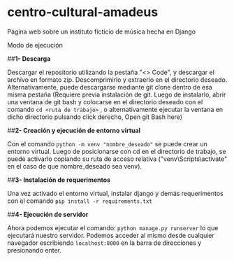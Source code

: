 # centro-cultural-amadeus
Página web sobre un instituto ficticio de música hecha en Django

Modo de ejecución

##**1- Descarga**

Descargar el repositorio utilizando la pestaña "<> Code", y descargar el archivo en formato zip. Descomprimirlo y extraerlo en el directorio deseado. Alternativamente, puede descargarse mediante git clone dentro de esa misma pestaña (Requiere previa instalación de git. Luego de instalarlo, abrir una ventana de git bash y colocarse en el directorio deseado con el comando `cd <ruta de trabajo>` , o alternativamente ejecutar la ventana en dicho directorio pulsando click derecho, Open git Bash here)

##**2- Creación y ejecución de entorno virtual**

Con el comando `python -m venv "nombre_deseado"` se puede crear un entorno virtual. Luego de posicionarse con cd en el directorio de trabajo, se puede activarlo copiando su ruta de acceso relativa ("venv\Scripts\activate" en el caso de que nombre_deseado sea venv).

##**3- Instalación de requerimentos**

Una vez activado el entorno virtual, instalar django y demás requerimentos con el comando `pip install -r requirements.txt`


##**4- Ejecución de servidor**

Ahora podemos ejecutar el comando: 
`python manage.py runserver` lo que ejecutará nuestro servidor. Podemos acceder al mismo desde cualquier navegador escribiendo `localhost:8000` en la barra de direcciones y presionando enter.
